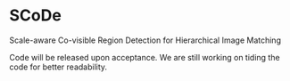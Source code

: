 # SCoDe
Scale-aware Co-visible Region Detection for Hierarchical Image Matching

Code will be released upon acceptance. We are still working on tiding the code for better readability.
